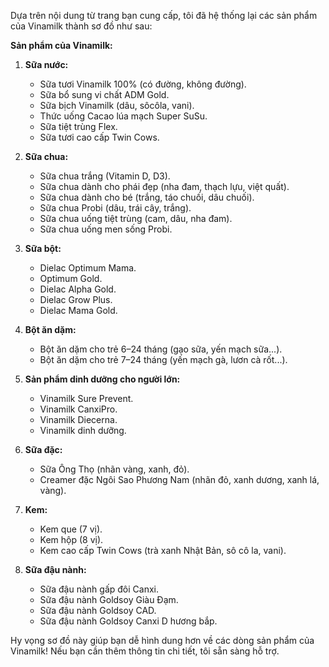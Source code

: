 Dựa trên nội dung từ trang bạn cung cấp, tôi đã hệ thống lại các sản phẩm của Vinamilk thành sơ đồ như sau:

**Sản phẩm của Vinamilk:**
1. **Sữa nước:**
   - Sữa tươi Vinamilk 100% (có đường, không đường).
   - Sữa bổ sung vi chất ADM Gold.
   - Sữa bịch Vinamilk (dâu, sôcôla, vani).
   - Thức uống Cacao lúa mạch Super SuSu.
   - Sữa tiệt trùng Flex.
   - Sữa tươi cao cấp Twin Cows.

2. **Sữa chua:**
   - Sữa chua trắng (Vitamin D, D3).
   - Sữa chua dành cho phái đẹp (nha đam, thạch lựu, việt quất).
   - Sữa chua dành cho bé (trắng, táo chuối, dâu chuối).
   - Sữa chua Probi (dâu, trái cây, trắng).
   - Sữa chua uống tiệt trùng (cam, dâu, nha đam).
   - Sữa chua uống men sống Probi.

3. **Sữa bột:**
   - Dielac Optimum Mama.
   - Optimum Gold.
   - Dielac Alpha Gold.
   - Dielac Grow Plus.
   - Dielac Mama Gold.

4. **Bột ăn dặm:**
   - Bột ăn dặm cho trẻ 6–24 tháng (gạo sữa, yến mạch sữa...).
   - Bột ăn dặm cho trẻ 7–24 tháng (yến mạch gà, lươn cà rốt...).

5. **Sản phẩm dinh dưỡng cho người lớn:**
   - Vinamilk Sure Prevent.
   - Vinamilk CanxiPro.
   - Vinamilk Diecerna.
   - Vinamilk dinh dưỡng.

6. **Sữa đặc:**
   - Sữa Ông Thọ (nhãn vàng, xanh, đỏ).
   - Creamer đặc Ngôi Sao Phương Nam (nhãn đỏ, xanh dương, xanh lá, vàng).

7. **Kem:**
   - Kem que (7 vị).
   - Kem hộp (8 vị).
   - Kem cao cấp Twin Cows (trà xanh Nhật Bản, sô cô la, vani).

8. **Sữa đậu nành:**
   - Sữa đậu nành gấp đôi Canxi.
   - Sữa đậu nành Goldsoy Giàu Đạm.
   - Sữa đậu nành Goldsoy CAD.
   - Sữa đậu nành Goldsoy Canxi D hương bắp.

Hy vọng sơ đồ này giúp bạn dễ hình dung hơn về các dòng sản phẩm của Vinamilk! Nếu bạn cần thêm thông tin chi tiết, tôi sẵn sàng hỗ trợ.
